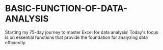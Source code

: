 # BASIC-FUNCTION-OF-DATA-ANALYSIS
Starting my 75-day journey to master Excel for data analysis! Today's focus is on essential functions that provide the foundation for analyzing data efficiently.
